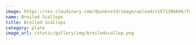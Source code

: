```yaml
---
image: https://res.cloudinary.com/dpanbsxt4/image/upload/v1671306606/Tonys/BroiledScallop_z8gtck.png
name: Broiled Scallops
title: Broiled Scallops
category: plate
image_url: /static/gallery/img/broiledscallop.png
---
```

